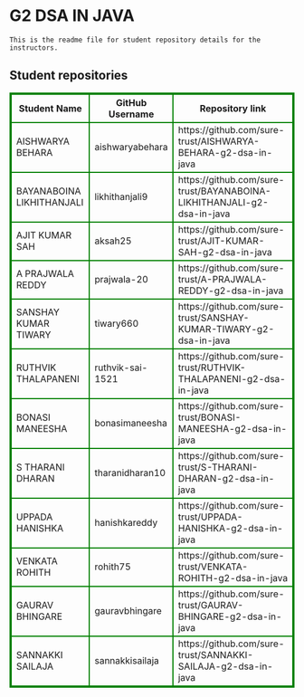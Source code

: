 # G2 DSA IN JAVA
    This is the readme file for student repository details for the instructors.
## Student repositories 
<table style="border : 2px solid green; width:100%;">
<tr >
<th style="border : 2px solid green;">Student Name</th>
<th style="border : 2px solid green;">GitHub Username</th>
<th style="border : 2px solid green;">Repository link</th>
</tr>
<tr style="border : 2px solid green;">
<td style="border : 2px solid green;">AISHWARYA BEHARA</td> 

<td style="border : 2px solid green;">aishwaryabehara</td> 

<td style="border : 2px solid green;">https://github.com/sure-trust/AISHWARYA-BEHARA-g2-dsa-in-java</td> 
</tr>

<tr style="border : 2px solid green;">
<td style="border : 2px solid green;">BAYANABOINA LIKHITHANJALI</td> 

<td style="border : 2px solid green;">likhithanjali9</td> 

<td style="border : 2px solid green;">https://github.com/sure-trust/BAYANABOINA-LIKHITHANJALI-g2-dsa-in-java</td> 
</tr>

<tr style="border : 2px solid green;">
<td style="border : 2px solid green;">AJIT KUMAR SAH</td> 

<td style="border : 2px solid green;">aksah25</td> 

<td style="border : 2px solid green;">https://github.com/sure-trust/AJIT-KUMAR-SAH-g2-dsa-in-java</td> 
</tr>

<tr style="border : 2px solid green;">
<td style="border : 2px solid green;">A PRAJWALA REDDY</td> 

<td style="border : 2px solid green;">prajwala-20</td> 

<td style="border : 2px solid green;">https://github.com/sure-trust/A-PRAJWALA-REDDY-g2-dsa-in-java</td> 
</tr>

<tr style="border : 2px solid green;">
<td style="border : 2px solid green;">SANSHAY KUMAR TIWARY</td> 

<td style="border : 2px solid green;">tiwary660</td> 

<td style="border : 2px solid green;">https://github.com/sure-trust/SANSHAY-KUMAR-TIWARY-g2-dsa-in-java</td> 
</tr>

<tr style="border : 2px solid green;">
<td style="border : 2px solid green;">RUTHVIK THALAPANENI</td> 

<td style="border : 2px solid green;">ruthvik-sai-1521</td> 

<td style="border : 2px solid green;">https://github.com/sure-trust/RUTHVIK-THALAPANENI-g2-dsa-in-java</td> 
</tr>

<tr style="border : 2px solid green;">
<td style="border : 2px solid green;">BONASI MANEESHA</td> 

<td style="border : 2px solid green;">bonasimaneesha</td> 

<td style="border : 2px solid green;">https://github.com/sure-trust/BONASI-MANEESHA-g2-dsa-in-java</td> 
</tr>

<tr style="border : 2px solid green;">
<td style="border : 2px solid green;">S THARANI DHARAN</td> 

<td style="border : 2px solid green;">tharanidharan10</td> 

<td style="border : 2px solid green;">https://github.com/sure-trust/S-THARANI-DHARAN-g2-dsa-in-java</td> 
</tr>

<tr style="border : 2px solid green;">
<td style="border : 2px solid green;">UPPADA HANISHKA</td> 

<td style="border : 2px solid green;">hanishkareddy</td> 

<td style="border : 2px solid green;">https://github.com/sure-trust/UPPADA-HANISHKA-g2-dsa-in-java</td> 
</tr>

<tr style="border : 2px solid green;">
<td style="border : 2px solid green;">VENKATA ROHITH</td> 

<td style="border : 2px solid green;">rohith75</td> 

<td style="border : 2px solid green;">https://github.com/sure-trust/VENKATA-ROHITH-g2-dsa-in-java</td> 
</tr>

<tr style="border : 2px solid green;">
<td style="border : 2px solid green;">GAURAV BHINGARE</td> 

<td style="border : 2px solid green;">gauravbhingare</td> 

<td style="border : 2px solid green;">https://github.com/sure-trust/GAURAV-BHINGARE-g2-dsa-in-java</td> 
</tr>

<tr style="border : 2px solid green;">
<td style="border : 2px solid green;">SANNAKKI SAILAJA</td> 

<td style="border : 2px solid green;">sannakkisailaja</td> 

<td style="border : 2px solid green;">https://github.com/sure-trust/SANNAKKI-SAILAJA-g2-dsa-in-java</td> 
</tr>
